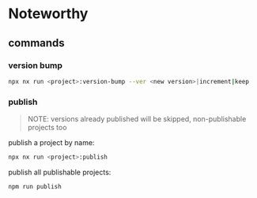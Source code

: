 # Noteworthy

## commands

### version bump

```bash
npx nx run <project>:version-bump --ver <new version>|increment|keep
```

### publish

> NOTE: versions already published will be skipped, non-publishable projects too

publish a project by name:

```bash
npx nx run <project>:publish
```

publish all publishable projects:

```bash
npm run publish
```
